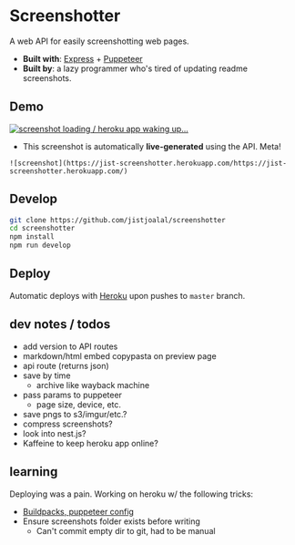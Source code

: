 # Screenshotter

A web API for easily screenshotting web pages.

- **Built with**: [Express](https://expressjs.com/) + [Puppeteer](https://github.com/GoogleChrome/puppeteer)
- **Built by**: a lazy programmer who's tired of updating readme screenshots.

## Demo

[![screenshot loading / heroku app waking up...](https://jist-screenshotter.herokuapp.com/https://jist-screenshotter.herokuapp.com/)](https://jist-screenshotter.herokuapp.com/)

- This screenshot is automatically **live-generated** using the API. Meta!

```
![screenshot](https://jist-screenshotter.herokuapp.com/https://jist-screenshotter.herokuapp.com/)
```

## Develop

```bash
git clone https://github.com/jistjoalal/screenshotter
cd screenshotter
npm install
npm run develop
```

## Deploy

Automatic deploys with [Heroku](https://devcenter.heroku.com/articles/github-integration#automatic-deploys) upon pushes to `master` branch.

## dev notes / todos

- add version to API routes
- markdown/html embed copypasta on preview page
- api route (returns json)
- save by time
  - archive like wayback machine
- pass params to puppeteer
  - page size, device, etc.
- save pngs to s3/imgur/etc.?
- compress screenshots?
- look into nest.js?
- Kaffeine to keep heroku app online?

## learning

Deploying was a pain. Working on heroku w/ the following tricks:

- [Buildpacks, puppeteer config](https://stackoverflow.com/a/55090914)
- Ensure screenshots folder exists before writing
  - Can't commit empty dir to git, had to be manual
